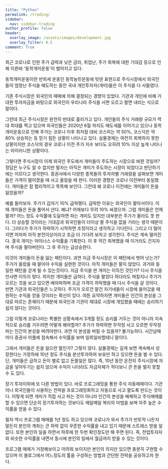 ```yaml
---
title: "Python"
permalink: /trading/
sidebar:
  nav: sidebar-trading
author_profile: false
header:
  overlay_image: /assets/images/development.jpg
  overlay_filter: 0.5
comment: True
---
```


최근 코로나로 인한 주가 급락과 낮은 금리, 취업난, 주가 회복에 대한 기대감 등으로 인해 이른바 '동학개미운동'이 벌어지고 있다.

동학개미운동이란 반외세 운동인 동학농민운동에 빗댄 표현으로 주식시장에서 외국인들이 엄청난 주식을 매도하는 동안 국내 개인투자자(개미)들은 이 주식을 다 사들였다.

기존 주식시장은 외국인의 매매에 의해 결정되는 경향이 있었다. 기관과 개인에 비해 거대한 투자자금을 바탕으로 외국인이 우리나라 주식을 사면 오르고 팔면 내리는 식으로 말이다.

그런데 최근 주식시장은 완전히 반대로 흘러가고 있다. 개인들의 주식 거래량 규모가 역대 최대를 찍고 있으며 외국인들은 2020년 6월 까지도 매도세를 이어가고 있으나 동학개미운동으로 인해 주가는 코로나 이후 최저점 대비 코스피는 약 50%, 코스닥은 약 80% 상승하는 등 믿기 힘든 상황이 나타나고 있다. 실물경제는 여전히 회복하지 못한 상황이지만 코스닥의 경우 코로나 이전 주가 지수 보다도 오히려 10% 이상 높게 나타나는 아이러니한 상황이다. 

그렇다면 주식시장이 이제 외국인 주도에서 개미들이 주도하는 시장으로 바뀐 것일까? 정답은 누구도 알 수 없지만 필자는 아직은 개미가 주도하는 시장이 되었다고 판단하기에는 이르다고 생각한다. 증권사에서 다양한 종목들의 투자자별 거래량을 살펴보면 개미들은 가격이 떨어졌을 때 사고 올랐을 때 판다. 이러한 경향은 코로나 이전부터 동일했다. 개미들은 참 합리적이고 똑똑해 보인다. 그런데 왜 코로나 이전에는 개미들이 돈을 잃었을까? 

예를 들어보자. 주가가 갑자기 10% 급락했다. 급락한 이유는 외국인이 팔아서이다. 이 때 개미들은 돈을 풀어서 산다. 왜냐? 어제보다 무려 10% 싸졌으까. 그럼 개미들은 언제 팔까? 어느 정도 수익률에 도달하면 파는 개미도 있지만 대부분은 주가가 올라도 못 판다. 더 상승할 것이라는 기대감과 외국인들이 더이상 팔 주식을 없을 거라는 생각 때문이다. 그러다가 주가가 하락하기 시작하면 조정이라고 생각하고 기다린다. 그리고 더 떨어지면 어차피 아직 본전이상이라고 조금 더 기다려 보자고 생각한다. 주식은 계속 떨어진다. 결국 개미는 마이너스 수익률을 기록한다. 이 후 약간 회복했을 때 이거라도 건지자며 주식을 팔아버린다. 그 후 주가는 급상승한다.

이것이 개미들이 돈을 잃는 패턴이다. 과연 지금 주식시장은 이 패턴에서 벗어 낫는가? 주가가 올랐을 때 팔아야 수익을 실현한 것이다. 아직 개미들은 팔지 않았다. 과거와 동일한 패턴을 걷게 될 수 있는것이다. 지금 주식을 판 개미는 이득인 것인가? 다시 주식을 안사면 이득이 맞다. 하지만 개미들은 급하다. 주식을 팔았다 하더라도 며칠지나 주가가 오르는 것을 보고 있으면 배아파하며 조금 가격이 하락했을 때 다시 주식을 살 것이다. 반면 기관과 외국인들은 느긋하다. 주가가 오르건 말건 자기네들이 시장에 들어갔을 때 원하는 수익을 얻을 것이라는 확신이 있다. 여튼 요약하자면 개미들은 인간의 본성을 그대로 따르는 존재이기 때문에 외국인과 기관이 제대로 시장에 개입했을 때에는 승리하기 쉽지 않다는 것이다.

그럼 이렇게 코로나라는 특별한 상황속에서 3개월 정도 승리를 거두는 것이 아니라 지속적으로 승리를 거두려면 어떻게 해야할까? 주가가 하락하면 무작정 사고 오르면 무작정 파는 인간의 본성을 버려야한다. 과연 이 본성을 버릴 수 있을까? 불가능하다. 시간날때마다 증권사 어플에 접속해서 수익률을 보며 일희일비할테니 말이다.

그래서 개미들은 돈을 잃으란 말인가? 그렇지 않다. 실물경제는 길게 보면 계속해서 성장한다는 가정하에 10년 정도 주식을 분산투자하여 보유만 하고 있으면 돈을 벌 수 있다. 단, 개미들은 급하고 돈이 별로 없고 돈쓸일은 많다. 즉, 10년 동안 온전히 주식시장에 자금을 넣어두기는 쉽지 않으며 수익이 나더라도 자금자체가 적다보니 큰 돈을 벌지 못할 수 도 있다.

장기 투자이외에 또 다른 방법이 있다. 바로 프로그래밍을 통한 주식 자동매매이다. 기관이나 외국인들이 사용하는 전략을 프로그래밍화하고 자동으로 사고 팔도록 만드는 것이다. 이렇게 되면 개미가 직접 사고 파는 것이 아니라 인간의 본성을 배제하고 주식매매를 할 수 있으면 단순히 장기투자하는 것보다도 매일매일 복리의 마법을 보며 아주 높은 수익률을 얻을 수 있다. 

필자 역시 프로그램 매매를 1년 정도 하고 있으며 코로나가 와서 주가가 반토막 나든지 말든지 본인의 계좌는 큰 하락 없이 꾸준한 수익률을 내고 있기 때문에 스트레스 받을 일 없다. 또한 본인의 일을 하면서 하루에 한 두번 확인정도만 해 주면 된다. 즉, 전업투자자와 비슷한 수익률을 내면서 동시에 본인의 일에서 월급까지 받을 수 있는 것이다.

프로그램 매매가 거창해보이고 어려워 보이지만 본인의 의지만 있으면 충분히 구현할 수 있으며 이 블로그에서 어느정도의 툴을 구성하는 방법과 간단한 전략을 공유하고자 한다.